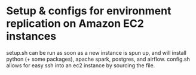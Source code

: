 # Setup & configs for environment replication on Amazon EC2 instances
setup.sh can be run as soon as a new instance is spun up, and will install python (+ some packages), apache spark, postgres, and airflow.
config.sh allows for easy ssh into an ec2 instance by sourcing the file. 
